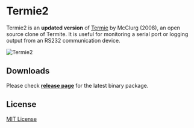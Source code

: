 # Termie2

Termie2 is an **updated version** of [Termie](http://termie.sourceforge.net/) by McClurg (2008), an open source clone of Termite. It is useful for monitoring a serial port or logging output from an RS232 communication device.

![Termie2](http://i.imgur.com/3BF6DeV.png)

## Downloads

Please check [**release page**](https://github.com/heiswayi/Termie2/releases) for the latest binary package.

## License

[MIT License](LICENSE.md)
